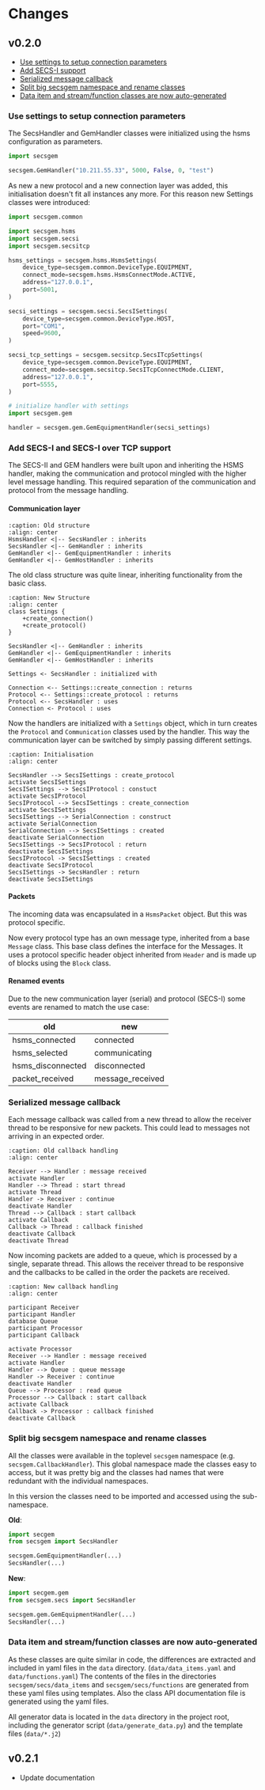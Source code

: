 # Changes

## v0.2.0

* [Use settings to setup connection parameters](#use-settings-to-setup-connection-parameters)
* [Add SECS-I support](#add-secs-i-and-secs-i-over-tcp-support)
* [Serialized message callback](#serialized-message-callback)
* [Split big secsgem namespace and rename classes](#split-big-secsgem-namespace-and-rename-classes)
* [Data item and stream/function classes are now auto-generated](#data-item-and-streamfunction-classes-are-now-auto-generated)


### Use settings to setup connection parameters

The SecsHandler and GemHandler classes were initialized using the hsms configuration as parameters.

```python
import secsgem

secsgem.GemHandler("10.211.55.33", 5000, False, 0, "test")
```

As new a new protocol and a new connection layer was added, this initialisation doesn't fit all instances any more.
For this reason new Settings classes were introduced:

```python
import secsgem.common

import secsgem.hsms
import secsgem.secsi
import secsgem.secsitcp

hsms_settings = secsgem.hsms.HsmsSettings(
    device_type=secsgem.common.DeviceType.EQUIPMENT,
    connect_mode=secsgem.hsms.HsmsConnectMode.ACTIVE,
    address="127.0.0.1",
    port=5001,
)

secsi_settings = secsgem.secsi.SecsISettings(
    device_type=secsgem.common.DeviceType.HOST,
    port="COM1",
    speed=9600,
)

secsi_tcp_settings = secsgem.secsitcp.SecsITcpSettings(
    device_type=secsgem.common.DeviceType.EQUIPMENT,
    connect_mode=secsgem.secsitcp.SecsITcpConnectMode.CLIENT,
    address="127.0.0.1",
    port=5555,
)

# initialize handler with settings
import secsgem.gem

handler = secsgem.gem.GemEquipmentHandler(secsi_settings)

```

### Add SECS-I and SECS-I over TCP support

The SECS-II and GEM handlers were built upon and inheriting the HSMS handler, making the communication and protocol mingled with the higher level message handling.
This required separation of the communication and protocol from the message handling.

#### Communication layer

```{uml}
:caption: Old structure
:align: center
HsmsHandler <|-- SecsHandler : inherits
SecsHandler <|-- GemHandler : inherits
GemHandler <|-- GemEquipmentHandler : inherits
GemHandler <|-- GemHostHandler : inherits
```

The old class structure was quite linear, inheriting functionality from the basic class.

```{uml}
:caption: New Structure
:align: center
class Settings {
    +create_connection()
    +create_protocol()
}

SecsHandler <|-- GemHandler : inherits
GemHandler <|-- GemEquipmentHandler : inherits
GemHandler <|-- GemHostHandler : inherits

Settings <- SecsHandler : initialized with

Connection <-- Settings::create_connection : returns
Protocol <-- Settings::create_protocol : returns
Protocol <-- SecsHandler : uses
Connection <- Protocol : uses
```

Now the handlers are initialized with a `Settings` object, which in turn creates the `Protocol` and `Communication` classes used by the handler.
This way the communication layer can be switched by simply passing different settings.

```{uml}
:caption: Initialisation
:align: center

SecsHandler --> SecsISettings : create_protocol
activate SecsISettings
SecsISettings --> SecsIProtocol : constuct
activate SecsIProtocol
SecsIProtocol --> SecsISettings : create_connection
activate SecsISettings
SecsISettings --> SerialConnection : construct
activate SerialConnection
SerialConnection --> SecsISettings : created
deactivate SerialConnection
SecsISettings -> SecsIProtocol : return
deactivate SecsISettings
SecsIProtocol -> SecsISettings : created
deactivate SecsIProtocol
SecsISettings -> SecsHandler : return
deactivate SecsISettings

```

#### Packets

The incoming data was encapsulated in a `HsmsPacket` object.
But this was protocol specific.

Now every protocol type has an own message type, inherited from a base `Message` class.
This base class defines the interface for the Messages.
It uses a protocol specific header object inherited from `Header` and is made up of blocks using the `Block` class.

#### Renamed events

Due to the new communication layer (serial) and protocol (SECS-I) some events are renamed to match the use case:

| old | new |
|---|---|
| hsms_connected | connected |
| hsms_selected | communicating |
| hsms_disconnected | disconnected |
| packet_received | message_received |

### Serialized message callback

Each message callback was called from a new thread to allow the receiver thread to be responsive for new packets.
This could lead to messages not arriving in an expected order.

```{uml}
:caption: Old callback handling
:align: center

Receiver --> Handler : message received
activate Handler
Handler --> Thread : start thread
activate Thread
Handler -> Receiver : continue
deactivate Handler
Thread --> Callback : start callback
activate Callback
Callback -> Thread : callback finished
deactivate Callback
deactivate Thread
```

Now incoming packets are added to a queue, which is processed by a single, separate thread.
This allows the receiver thread to be responsive and the callbacks to be called in the order the packets are received.

```{uml}
:caption: New callback handling
:align: center

participant Receiver
participant Handler
database Queue
participant Processor
participant Callback

activate Processor
Receiver --> Handler : message received
activate Handler
Handler --> Queue : queue message
Handler -> Receiver : continue
deactivate Handler
Queue --> Processor : read queue
Processor --> Callback : start callback
activate Callback
Callback -> Processor : callback finished
deactivate Callback

```

### Split big secsgem namespace and rename classes

All the classes were available in the toplevel `secsgem` namespace (e.g. `secsgem.CallbackHandler`).
This global namespace made the classes easy to access, but it was pretty big and the classes had names that were redundant with the individual namespaces.

In this version the classes need to be imported and accessed using the sub-namespace.

**Old**:
```python
import secgem
from secsgem import SecsHandler

secsgem.GemEquipmentHandler(...)
SecsHandler(...)
```

**New**:
```python
import secgem.gem
from secsgem.secs import SecsHandler

secsgem.gem.GemEquipmentHandler(...)
SecsHandler(...)
```

### Data item and stream/function classes are now auto-generated

As these classes are quite similar in code, the differences are extracted and included in yaml files in the `data` directory. (`data/data_items.yaml` and `data/functions.yaml`)
The contents of the files in the directories `secsgem/secs/data_items` and `secsgem/secs/functions` are generated from these yaml files using templates.
Also the class API documentation file is generated using the yaml files.

All generator data is located in the `data` directory in the project root, including the generator script (`data/generate_data.py`) and the template files (`data/*.j2`)

## v0.2.1

* Update documentation